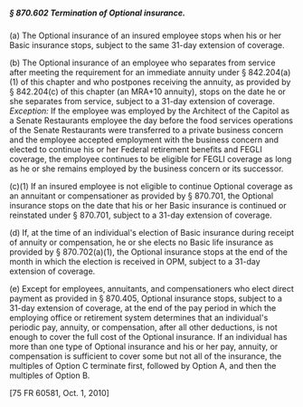 ##### § 870.602 Termination of Optional insurance. #####

(a) The Optional insurance of an insured employee stops when his or her Basic insurance stops, subject to the same 31-day extension of coverage.

(b) The Optional insurance of an employee who separates from service after meeting the requirement for an immediate annuity under § 842.204(a)(1) of this chapter and who postpones receiving the annuity, as provided by § 842.204(c) of this chapter (an MRA+10 annuity), stops on the date he or she separates from service, subject to a 31-day extension of coverage. *Exception:* If the employee was employed by the Architect of the Capitol as a Senate Restaurants employee the day before the food services operations of the Senate Restaurants were transferred to a private business concern and the employee accepted employment with the business concern and elected to continue his or her Federal retirement benefits and FEGLI coverage, the employee continues to be eligible for FEGLI coverage as long as he or she remains employed by the business concern or its successor.

(c)(1) If an insured employee is not eligible to continue Optional coverage as an annuitant or compensationer as provided by § 870.701, the Optional insurance stops on the date that his or her Basic insurance is continued or reinstated under § 870.701, subject to a 31-day extension of coverage.

(d) If, at the time of an individual's election of Basic insurance during receipt of annuity or compensation, he or she elects no Basic life insurance as provided by § 870.702(a)(1), the Optional insurance stops at the end of the month in which the election is received in OPM, subject to a 31-day extension of coverage.

(e) Except for employees, annuitants, and compensationers who elect direct payment as provided in § 870.405, Optional insurance stops, subject to a 31-day extension of coverage, at the end of the pay period in which the employing office or retirement system determines that an individual's periodic pay, annuity, or compensation, after all other deductions, is not enough to cover the full cost of the Optional insurance. If an individual has more than one type of Optional insurance and his or her pay, annuity, or compensation is sufficient to cover some but not all of the insurance, the multiples of Option C terminate first, followed by Option A, and then the multiples of Option B.

[75 FR 60581, Oct. 1, 2010]